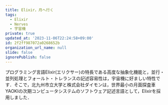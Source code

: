 ```yaml
---
title: Elixir，月へ行く
tags:
  - Elixir
  - Nerves
  - 宇宙機
private: true
updated_at: '2023-11-06T22:24:58+09:00'
id: 2f2ff987072a0268652b
organization_url_name: null
slide: false
ignorePublish: false
---
```

プログラミング言語Elixir(エリクサー)の特長である高度な抽象化機能と，並行・並列処理とフォールト・トレランスの記述容易性は，宇宙機に好ましい特性です．そこで，北九州市立大学と株式会社ダイモンは，世界最小の月面探査車YAOKIの次期コンピュータシステムのソフトウェア記述言語として，Elixirを採用しました．
